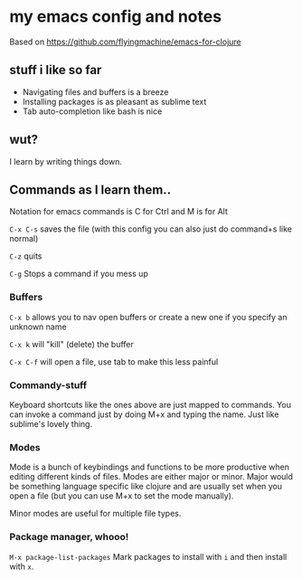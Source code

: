 # my emacs config and notes

Based on https://github.com/flyingmachine/emacs-for-clojure

## stuff i like so far

- Navigating files and buffers is a breeze
- Installing packages is as pleasant as sublime text
- Tab auto-completion like bash is nice

## wut?

I learn by writing things down.

## Commands as I learn them..

Notation for emacs commands is C for Ctrl and M is for Alt

`C-x C-s` saves the file (with this config you can also just do command+s like normal)

`C-z` quits

`C-g` Stops a command if you mess up

### Buffers

`C-x b` allows you to nav open buffers or create a new one if you specify an unknown name

`C-x k` will "kill" (delete) the buffer

`C-x C-f` will open a file, use tab to make this less painful

### Commandy-stuff

Keyboard shortcuts like the ones above are just mapped to commands. You can invoke a command just by doing M+x and typing the name. Just like sublime's lovely thing.

### Modes

Mode is a bunch of keybindings and functions to be more productive when editing different kinds of files. Modes are either major or minor. Major would be something language specific like clojure and are usually set when you open a file (but you can use M+x to set the mode manually).

Minor modes are useful for multiple file types. 

### Package manager, whooo! 

`M-x package-list-packages` Mark packages to install with `i` and then install with `x`. 
